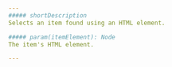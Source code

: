 ```yaml
---
##### shortDescription
Selects an item found using an HTML element.

##### param(itemElement): Node
The item's HTML element.

---
```

